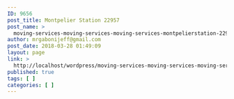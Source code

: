 ```yaml
---
ID: 9656
post_title: Montpelier Station 22957
post_name: >
  moving-services-moving-services-moving-services-montpelierstation-22957
author: mrgabonijeff@gmail.com
post_date: 2018-03-28 01:49:09
layout: page
link: >
  http://localhost/wordpress/moving-services-moving-services-moving-services-montpelierstation-22957/
published: true
tags: [ ]
categories: [ ]
---
```

